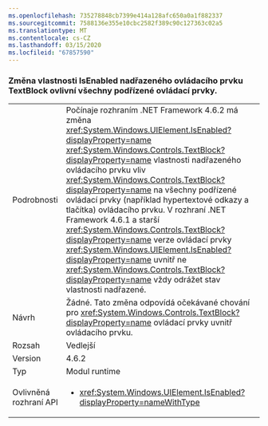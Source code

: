 ```yaml
---
ms.openlocfilehash: 735278848cb7399e414a128afc650a0a1f882337
ms.sourcegitcommit: 7588136e355e10cbc2582f389c90c127363c02a5
ms.translationtype: MT
ms.contentlocale: cs-CZ
ms.lasthandoff: 03/15/2020
ms.locfileid: "67857590"
---
```

### <a name="changing-the-isenabled-property-of-the-parent-of-a-textblock-control-affects-any-child-controls"></a>Změna vlastnosti IsEnabled nadřazeného ovládacího prvku TextBlock ovlivní všechny podřízené ovládací prvky.

|   |   |
|---|---|
|Podrobnosti|Počínaje rozhraním .NET Framework 4.6.2 má změna <xref:System.Windows.UIElement.IsEnabled?displayProperty=name> <xref:System.Windows.Controls.TextBlock?displayProperty=name> vlastnosti nadřazeného ovládacího prvku vliv <xref:System.Windows.Controls.TextBlock?displayProperty=name> na všechny podřízené ovládací prvky (například hypertextové odkazy a tlačítka) ovládacího prvku. V rozhraní .NET Framework 4.6.1 a starší <xref:System.Windows.Controls.TextBlock?displayProperty=name> verze ovládací prvky <xref:System.Windows.UIElement.IsEnabled?displayProperty=name> uvnitř ne <xref:System.Windows.Controls.TextBlock?displayProperty=name> vždy odrážet stav vlastnosti nadřazené.|
|Návrh|Žádné. Tato změna odpovídá očekávané chování pro <xref:System.Windows.Controls.TextBlock?displayProperty=name> ovládací prvky uvnitř ovládacího prvku.|
|Rozsah|Vedlejší|
|Version|4.6.2|
|Typ|Modul runtime|
|Ovlivněná rozhraní API|<ul><li><xref:System.Windows.UIElement.IsEnabled?displayProperty=nameWithType></li></ul>|
